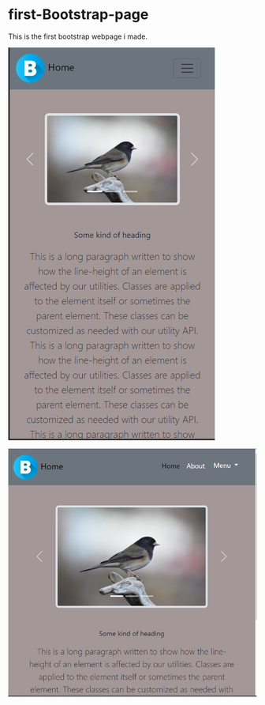 # first-Bootstrap-page
 This is the first bootstrap webpage i made.

![this is a screenshot](bootstrapPage1.png)

![this is a screenshot](bootstrapPageOne.png)

